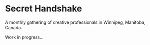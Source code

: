 # Secret Handshake

A monthly gathering of creative professionals in Winnipeg, Manitoba, Canada.

Work in progress...
